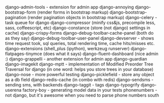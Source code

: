 django-admin-tools - extension for admin app
django-annoying
django-bootstrap-form (render forms in bootstrap markup)
django-bootstrap-pagination (render pagination objects in bootstrap markup)
django-celery - task queue for django
django-compressor (minify css&js, precompile less, sass, coffeescript, etc)
django-constance (store (not django) settings in cache)
django-crispy-forms
django-debug-toolbar-cache-panel (both do as they say)
django-debug-toolbar-user-panel
django-devserver - shows time request took, sql queries, total rendering time, cache hits/misses etc.
django-extensions (shell_plus (ipython), werkzeug runserver)
django-flatpages-tinymce (does what it says)
django-fluent-dashboard (nice admin :)
django-grappelli - another extension for admin app
django-guardian
django-imagekit
django-mptt - implementation of Modified Preorder Tree Traversal for django (in one word: helps you store trees in your database)
django-nose - more powerful testing
django-picklefield - store any object as a db field
django-redis-cache (in combo with redis)
django-sendsms - sending sms, with backends
django-taggit - tags
django-typogrify
django-userena
factory-boy - generating model data in your tests
phonenumbers - not django, but it's awesome when you need to parse phone numbers
south